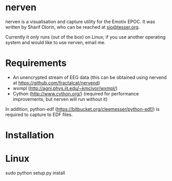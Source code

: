 nerven
======

nerven is a visualisation and capture utility for the Emotiv EPOC. It
was written by Sharif Olorin, who can be reached at sio@tesser.org. 

Currently it only runs (out of the box) on Linux; if you use another
operating system and would like to use nerven, email me.

Requirements
============

* An unencrypted stream of EEG data (this can be obtained using nervend 
  at https://github.com/fractalcat/nervend)
* wxmpl (http://agni.phys.iit.edu/~kmcivor/wxmpl/)
* Cython (http://www.cython.org/) (required for performance improvements, but 
  nerven will run without it)

In addition, python-edf (https://bitbucket.org/cleemesser/python-edf/)
is required to capture to EDF files.

Installation
============

Linux
=====

sudo python setup.py install

